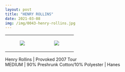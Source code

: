 ```yaml
---
layout: post
title: "HENRY ROLLINS"
date: 2021-03-08
img: /img/0043-henry-rollins.jpg
---
```




<table style="width:100%;"><tr><td style="vertical-align:top;">
      <figure class="tmblr-full" data-orig-height="2048" data-orig-width="1365" data-orig-src="https://concertshirts.netlify.app/shirts/0043/0043-01.jpg"><img src="https://64.media.tumblr.com/3942262b6a8caef6fea295c767d4f179/55a9c1c4ee64a4ee-99/s540x810/50e8519729983ba6f21381b9782d2a4e62ad022c.jpg" data-orig-height="2048" data-orig-width="1365" data-orig-src="https://concertshirts.netlify.app/shirts/0043/0043-01.jpg"/></figure></td>
    <td style="vertical-align:top;">
      <figure class="tmblr-full" data-orig-height="2048" data-orig-width="1365" data-orig-src="https://concertshirts.netlify.app/shirts/0043/0043-02.jpg"><img src="https://64.media.tumblr.com/76a0e331aff2b78c2fdbdfe53ac96f96/55a9c1c4ee64a4ee-0b/s540x810/dd4cb8a58e856affa3779492a06b837e4bd0d030.jpg" data-orig-height="2048" data-orig-width="1365" data-orig-src="https://concertshirts.netlify.app/shirts/0043/0043-02.jpg"/></figure></td>
  </tr></table><p>
  Henry Rollins | Provoked 2007 Tour<br/>MEDIUM | 90% Preshrunk Cotton/10% Polyester | Hanes
</p>
